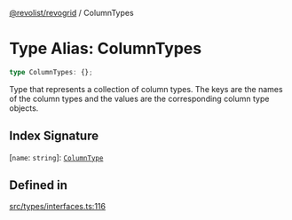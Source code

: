 [@revolist/revogrid](README.md) / ColumnTypes

# Type Alias: ColumnTypes

```ts
type ColumnTypes: {};
```

Type that represents a collection of column types.
The keys are the names of the column types and the values are the corresponding column type objects.

## Index Signature

 \[`name`: `string`\]: [`ColumnType`](Interface.ColumnType.md)

## Defined in

[src/types/interfaces.ts:116](https://github.com/revolist/revogrid/blob/832a695f4c49c94511535fe3aac75fac9a36ad76/src/types/interfaces.ts#L116)
